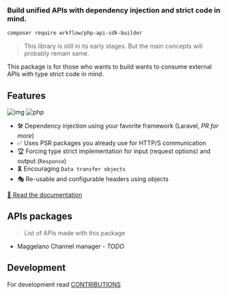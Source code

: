 ### Build unified APIs with dependency injection and strict code in mind.

```bash
composer require wrkflow/php-api-sdk-builder
```

> This library is still in its early stages. But the main concepts will probably remain same.

This package is for those who wants to build wants to consume external APIs with type strict code in mind.

## Features

![img](https://img.shields.io/badge/PHPStan-8-blue)
![php](https://img.shields.io/badge/PHP-8.1-B0B3D6)

- 🛠 Dependency injection using your favorite framework (Laravel, _PR for more_)
- ✅ Uses PSR packages you already use for HTTP/S communication
- 🏆 Forcing type strict implementation for input (request options) and output (`Response`)
- 🎗 Encouraging `Data transfer objects`
- 🎭 Re-usable and configurable headers using objects

[📖 Read the documentation](https://php-sdk-builder.wrk-flow.com)

## APIs packages

> List of APIs made with this package

- Maggelano Channel manager - _TODO_

## Development

For development read [CONTRIBUTIONS](https://php-sdk-builder.wrk-flow.com/contributions)
